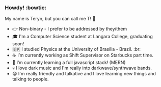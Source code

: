 ### Howdy! :bowtie:

My name is Teryn, but you can call me T! :space_invader:

- 👉 Non-binary - I prefer to be addressed by they/them
- 🎓 I'm a Computer Science student at Langara College, graduating soon!
- 🇧🇷 I studied Physics at the University of Brasília - Brazil. :br:
- ☕ I’m currently working as Shift Supervisor on Starbucks part time. 
- 🌱 I’m currently learning a full javascript stack! (MERN)
- 💀 I love dark music and I'm really into darkwave/synthwave bands.
- 😁 I'm really friendly and talkative and I love learning new things and talking to people.
